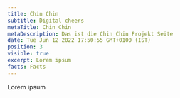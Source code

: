 ```yaml
---
title: Chin Chin
subtitle: Digital cheers
metaTitle: Chin Chin
metaDescription: Das ist die Chin Chin Projekt Seite
date: Tue Jun 12 2022 17:50:55 GMT+0100 (IST)
position: 3
visible: true
excerpt: Lorem ipsum
facts: Facts
---
```


Lorem ipsum
